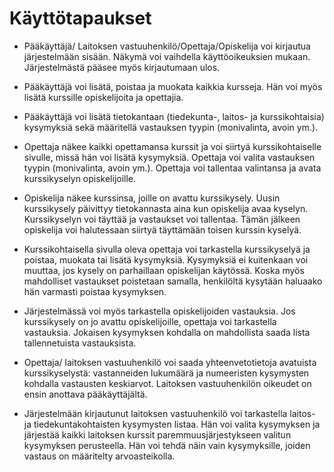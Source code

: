 # Käyttötapaukset

* Pääkäyttäjä/ Laitoksen vastuuhenkilö/Opettaja/Opiskelija voi kirjautua järjestelmään sisään. Näkymä voi vaihdella käyttöoikeuksien mukaan. Järjestelmästä pääsee myös kirjautumaan ulos.

* Pääkäyttäjä voi lisätä, poistaa ja muokata kaikkia kursseja. Hän voi myös lisätä kurssille opiskelijoita ja opettajia.

* Pääkäyttäjä voi lisätä tietokantaan (tiedekunta-, laitos- ja kurssikohtaisia) kysymyksiä sekä määritellä vastauksen tyypin (monivalinta, avoin ym.).

* Opettaja näkee kaikki opettamansa kurssit ja voi siirtyä kurssikohtaiselle sivulle, missä hän voi lisätä kysymyksiä. Opettaja voi valita vastauksen tyypin (monivalinta, avoin ym.). Opettaja voi tallentaa valintansa ja avata kurssikyselyn opiskelijoille.

* Opiskelija näkee kurssinsa, joille on avattu kurssikysely. Uusin kurssikysely päivittyy tietokannasta aina kun opiskelija avaa kyselyn. Kurssikyselyn voi täyttää ja vastaukset voi tallentaa. Tämän jälkeen opiskelija voi halutessaan siirtyä täyttämään toisen kurssin kyselyä.

* Kurssikohtaisella sivulla oleva opettaja voi tarkastella kurssikyselyä ja poistaa, muokata tai lisätä kysymyksiä. Kysymyksiä ei kuitenkaan voi muuttaa, jos kysely on parhaillaan opiskelijan käytössä. Koska myös mahdolliset vastaukset poistetaan samalla, henkilöltä kysytään haluaako hän varmasti poistaa kysymyksen.

* Järjestelmässä voi myös tarkastella opiskelijoiden vastauksia. Jos kurssikysely on jo avattu opiskelijoille, opettaja voi tarkastella vastauksia. Jokaisen kysymyksen kohdalla on mahdollista saada lista tallennetuista vastauksista. 

* Opettaja/ laitoksen vastuuhenkilö voi saada yhteenvetotietoja avatuista kurssikyselystä: vastanneiden lukumäärä ja numeeristen kysymysten kohdalla vastausten keskiarvot. Laitoksen vastuuhenkilön oikeudet on ensin anottava pääkäyttäjältä.

* Järjestelmään kirjautunut laitoksen vastuuhenkilö voi tarkastella laitos- ja tiedekuntakohtaisten kysymysten listaa. Hän voi valita kysymyksen ja järjestää kaikki laitoksen kurssit paremmuusjärjestykseen valitun kysymyksen perusteella. Hän voi tehdä näin vain kysymyksille, joiden vastaus on määritelty arvoasteikolla.

